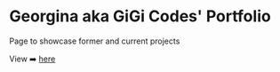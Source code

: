 # Georgina aka GiGi Codes' Portfolio
Page to showcase former and current projects
<p> View ➡️ <a href="https://ggc0des.github.io/portfolio/">here</a> </p>
